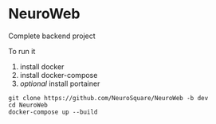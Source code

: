 # NeuroWeb
Complete backend project

To run it 
1) install docker
2) install docker-compose
3) *optional* install portainer

```
git clone https://github.com/NeuroSquare/NeuroWeb -b dev
cd NeuroWeb
docker-compose up --build
```
